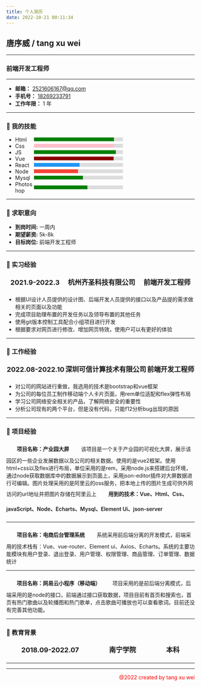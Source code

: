 ```yaml
---
title: 个人简历
date: 2022-10-21 00:11:34
---
```


## 唐序威 / tang xu wei

---

### 前端开发工程师

---

- **邮箱：** <a style="text-decoration: underline;" href="mailto:2521606167@qq.com">2521606167@qq.com</a>
- **手机号：** <a style="text-decoration: underline;" href="tel:18269233791">18269233791</a>
- **工作年限：** 1 年

---

### :file_folder: 我的技能

- <div style="display: flex;align-items: center;width: 60%;">
    <span style="width: 50px;">Html</span>
    <div style="flex:1;background-color: #ddd;">
    	<div style="display: flex;width: 90%;height: 10px;">
    	<div style="text-align: right;height: 10px;line-height: 10px;color: white;width: 100%; background-color: green;"></div>
    		</div>
    	</div>
    </div>

- <div style="display: flex;align-items: center;width: 60%;">
    <span style="width: 50px;">Css</span>
    <div style="flex:1;background-color: #ddd;">
    	<div style="display: flex;width: 90%;height: 10px;">
    	<div style="text-align: right;height: 10px;line-height: 10px;color: white;width: 100%; background-color: pink;"></div>
    		</div>
    	</div>
    </div>

- <div style="display: flex;align-items: center;width: 60%;">
   <span style="width: 50px;">JS</span>
    <div style="flex:1;background-color: #ddd;">
    	<div style="display: flex;width: 92%;height: 10px;">
    	<div style="text-align: right;height: 10px;line-height: 10px;color: white;width: 100%; background-color: green;"></div>
    		</div>
    	</div>
    </div>

- <div style="display: flex;align-items: center;width: 60%;">
    <span style="width: 50px;">Vue</span>
    <div style="flex:1;background-color: #ddd;">
    	<div style="display: flex;width: 90%;height: 10px;">
    	<div style="text-align: right; padding-right: 20px;height: 10px;line-height: 10px;color: white;width: 90%; background-color: #8B0000;"></div>
    		</div>
    	</div>
  </div>

- <div style="display: flex;align-items: center;width: 60%;">
    <span style="width: 50px;">React</span>
    <div style="flex:1;background-color: #ddd;">
    	<div style="display: flex;width: 57%;height: 10px;">
    	<div style="text-align: right ;height: 10px;line-height: 10px;color: white;width: 90%; background-color: #2196F3;"></div>
    		</div>
    	</div>
  </div>

- <div style="display: flex;align-items: center;width: 60%;">
    <span style="width: 50px;">Node</span>
    <div style="flex:1;background-color: #ddd;">
    	<div style="display: flex;width: 55%;height: 10px;">
    	<div style="text-align: right; height: 10px;line-height: 10px;color: white;width: 90%; background-color: #f44336;"></div>
    		</div>
    	</div>
  </div>


- <div style="display: flex;align-items: center;width: 60%;">
    <span style="width: 50px;">Mysql</span>
    <div style="flex:1;background-color: #ddd;">
    	<div style="display: flex;width: 55%;height: 10px;">
    	<div style="text-align: right;height: 10px;line-height: 10px;color: white;width: 100%; background-color: green;"></div>
    		</div>
    	</div>
    </div>

- <div style="display: flex;align-items: center;width: 60%;">
    <span style="width: 50px;">Photoshop</span>
    <div style="flex:1;background-color: #ddd;">
    	<div style="display: flex;width: 60%;height: 10px;">
    	<div style="text-align: right;height: 10px;line-height: 10px;color: white;width: 100%; background-color: green;"></div>
    		</div>
    	</div>
    </div>

---

### :file_folder: 求职意向

- **到岗时间:** 一周内
- **期望薪资:** 5k-8k
- **目标岗位:** 前端开发工程师

---

### :file_folder: 实习经验

<div style=" width:100%;display: flex;justify-content: space-around;font-size:18px;font-weight:700;line-height:40px">
 <span>2021.9-2022.3</span>
<span>杭州齐圣科技有限公司</span>
<span>前端开发工程师</span>
</div>
 
<!-- **&emsp;&emsp;<span align=left>2021.9-2022.3 </span>**&emsp;&emsp;&emsp;&emsp; **杭州齐圣科技有限公司（实习）**&emsp;&emsp;&emsp;&emsp;&emsp;&emsp;&emsp;&emsp; &emsp;&emsp;&emsp;&emsp;&emsp;&emsp;&emsp;&emsp;**前端开发工程师** -->

- <span align=left>根据UI设计人员提供的设计图、后端开发人员提供的接口以及产品提的需求做相关的页面以及功能</span>
- <span align=left>完成项目助理布置的开发任务以及领导布置的其他任务</span>
- <span align=left>使用git版本控制工具配合小组项目进行开发</span>
- <span align=left>根据要求对网页进行修改、增加网页特效，使用户可以有更好的体验</span>






---

### :file_folder: 工作经验

<div style=" width:100%;display: flex;justify-content: space-around;font-size:18px;font-weight:700;line-height:40px">
 <span>2022.08-2022.10</span>
<span>深圳可信计算技术有限公司</span>
<span>前端开发工程师</span>
</div>

<!-- **&emsp;&emsp;<span align=left>2022.08-2022.10</span>**&emsp;&emsp;&emsp;&emsp; **深圳可信计算技术有限公司**&emsp;&emsp;&emsp;&emsp;&emsp;&emsp;&emsp;&emsp; &emsp;&emsp;&emsp;&emsp;&emsp;&emsp;&emsp;&emsp; -->

- <span align=left>对公司的网站进行重做，我选用的技术是bootstrap和vue框架</span>
- <span align=left>为公司的每位员工制作移动端个人卡片页面，用rem单位适配和flex弹性布局</span>
- <span align=left>学习公司网络安全相关的产品，了解网络安全的重要性</span>
- <span align=left>分析公司现有的两个平台，但是没有代码，只能f12分析bug出现的原因</span>

---

### :file_folder: 项目经验
**&emsp;&emsp;<span align=left style="line-height:40px">项目名称：产业园大屏</span>**
&emsp;&emsp;<span>该项目是一个关于产业园的可视化大屏，展示该园区的一些企业发展数据以及公司的相关数据。使用的是vue2框架。使用html+css以及flex进行布局，单位采用的是rem，采用node.js来搭建后台环境，通过node获取数据库中的数据展示到页面上，采用json-editor插件对大屏数据进行可编辑。图片处理采用的是阿里云的oss服务，把本地上传的图片生成可供外网访问的url地址并把图片存储在阿里云上</span>
&emsp;&emsp;<span style="line-height:40px;font-weight:600">用到的技术：Vue、Html、Css、javaScript、Node、Echarts、Mysql、Element Ui、json-server</span>

---

**&emsp;&emsp;<span align=left style="line-height:40px">项目名称：电商后台管理系统</span>**
&emsp;&emsp;<span>系统采用前后端分离的开发模式，前端采用的技术栈有：Vue、vue-router、Element ui、Axios、Echarts。系统的主要功能模块有用户登录、退出登录、用户管理、权限管理、商品管理、订单管理、数据统计</span>

---
**&emsp;&emsp;<span align=left style="line-height:40px">项目名称：网易云小程序（移动端）</span>**
&emsp;&emsp;<span>项目采用的是前后端分离模式，后端采用的是node的接口，前端通过接口获取数据，项目目前有首页和搜索也，首页有热门歌曲以及轮播图和热门歌单，点击歌曲可播放也可以查看歌词。目前还没有完善其他功能。</span>





---

### :file_folder: 教育背景

<div style=" width:100%;display: flex;justify-content: space-around;font-size:18px;font-weight:700;line-height:40px">
 <span>2018.09-2022.07</span>
<span>南宁学院</span>
<span>本科</span>
</div>


---
<!-- 
### :file_folder: 社交主页

<img src="https://img-blog.csdnimg.cn/4e998997c23846f997560287de604f67.png" width="30" align='left'/>**github：**

<img src="https://img-blog.csdnimg.cn/b4bf8c3191e04da3b0b0868070b0cff6.png" width=30 align="left"/>**CSDN：** -->

---

<p align=right style="color: red">@2022 created by tang xu wei</p>

<!-- +++ **点击折叠**
这是被隐藏的内容
+++ -->
